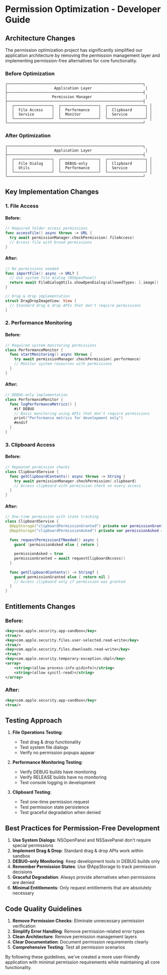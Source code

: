 # Permission Optimization - Developer Guide

## Architecture Changes

The permission optimization project has significantly simplified our application architecture by removing the permission management layer and implementing permission-free alternatives for core functionality.

### Before Optimization

```
┌─────────────────────────────────────────────────────────────┐
│                     Application Layer                        │
├─────────────────────────────────────────────────────────────┤
│                    Permission Manager                        │
├─────────────────────────────────────────────────────────────┤
│  ┌─────────────────┐  ┌─────────────────┐  ┌─────────────────┐ │
│  │  File Access    │  │  Performance    │  │  Clipboard      │ │
│  │  Service        │  │  Monitor        │  │  Service        │ │
│  └─────────────────┘  └─────────────────┘  └─────────────────┘ │
└─────────────────────────────────────────────────────────────┘
```

### After Optimization

```
┌─────────────────────────────────────────────────────────────┐
│                     Application Layer                        │
├─────────────────────────────────────────────────────────────┤
│  ┌─────────────────┐  ┌─────────────────┐  ┌─────────────────┐ │
│  │  File Dialog    │  │  DEBUG-only     │  │  Clipboard      │ │
│  │  Utils          │  │  Performance    │  │  Service        │ │
│  └─────────────────┘  └─────────────────┘  └─────────────────┘ │
└─────────────────────────────────────────────────────────────┘
```

## Key Implementation Changes

### 1. File Access

#### Before:
```swift
// Required folder access permissions
func accessFile() async throws -> URL {
  try await permissionManager.checkPermission(.fileAccess)
  // Access file with broad permissions
}
```

#### After:
```swift
// No permissions needed
func importFile() async -> URL? {
  // Use system file dialog (NSOpenPanel)
  return await FileDialogUtils.showOpenDialog(allowedTypes: [.image])
}

// Drag & drop implementation
struct DragDropImageView: View {
  // Standard drag & drop APIs that don't require permissions
}
```

### 2. Performance Monitoring

#### Before:
```swift
// Required system monitoring permissions
class PerformanceMonitor {
  func startMonitoring() async throws {
    try await permissionManager.checkPermission(.performance)
    // Monitor system resources with permissions
  }
}
```

#### After:
```swift
// DEBUG-only implementation
class PerformanceMonitor {
  func logPerformanceMetrics() {
    #if DEBUG
    // Basic monitoring using APIs that don't require permissions
    print("Performance metrics for development only")
    #endif
  }
}
```

### 3. Clipboard Access

#### Before:
```swift
// Repeated permission checks
class ClipboardService {
  func getClipboardContents() async throws -> String {
    try await permissionManager.checkPermission(.clipboard)
    // Access clipboard with permission check on every access
  }
}
```

#### After:
```swift
// One-time permission with state tracking
class ClipboardService {
  @AppStorage("clipboardPermissionGranted") private var permissionGranted = false
  @AppStorage("clipboardPermissionAsked") private var permissionAsked = false
  
  func requestPermissionIfNeeded() async {
    guard !permissionAsked else { return }
    
    permissionAsked = true
    permissionGranted = await requestClipboardAccess()
  }
  
  func getClipboardContents() -> String? {
    guard permissionGranted else { return nil }
    // Access clipboard only if permission was granted
  }
}
```

## Entitlements Changes

### Before:
```xml
<key>com.apple.security.app-sandbox</key>
<true/>
<key>com.apple.security.files.user-selected.read-write</key>
<true/>
<key>com.apple.security.files.downloads.read-write</key>
<true/>
<key>com.apple.security.temporary-exception.sbpl</key>
<array>
    <string>(allow process-info-pidinfo)</string>
    <string>(allow sysctl-read)</string>
</array>
```

### After:
```xml
<key>com.apple.security.app-sandbox</key>
<true/>
```

## Testing Approach

1. **File Operations Testing**:
   - Test drag & drop functionality
   - Test system file dialogs
   - Verify no permission popups appear

2. **Performance Monitoring Testing**:
   - Verify DEBUG builds have monitoring
   - Verify RELEASE builds have no monitoring
   - Test console logging in development

3. **Clipboard Testing**:
   - Test one-time permission request
   - Test permission state persistence
   - Test graceful degradation when denied

## Best Practices for Permission-Free Development

1. **Use System Dialogs**: NSOpenPanel and NSSavePanel don't require special permissions
2. **Implement Drag & Drop**: Standard drag & drop APIs work within sandbox
3. **DEBUG-only Monitoring**: Keep development tools in DEBUG builds only
4. **Remember Permission States**: Use @AppStorage to track permission decisions
5. **Graceful Degradation**: Always provide alternatives when permissions are denied
6. **Minimal Entitlements**: Only request entitlements that are absolutely necessary

## Code Quality Guidelines

1. **Remove Permission Checks**: Eliminate unnecessary permission verification
2. **Simplify Error Handling**: Remove permission-related error types
3. **Clean Architecture**: Remove permission management layers
4. **Clear Documentation**: Document permission requirements clearly
5. **Comprehensive Testing**: Test all permission scenarios

By following these guidelines, we've created a more user-friendly application with minimal permission requirements while maintaining all core functionality.
